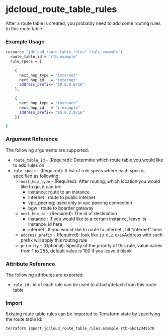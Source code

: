 # jdcloud\_route\_table\_rules

After a route table is created, you probably need to add some routing rules to this route table

### Example Usage

```bash
resource "jdcloud_route_table_rules" "rule-example"{
  route_table_id = "rtb-example"
  rule_specs = [

    {
      next_hop_type = "internet"
      next_hop_id   = "internet"
      address_prefix= "10.0.0.0/16"
    },

    {
      next_hop_type = "instance"
      next_hop_id   = "i-example"
      address_prefix= "10.0.2.0/16"
    }]

}
```

### Argument Reference 

The following arguments are supported:

* `route_table_id` - \(Required\): Determine which route table you would like to add rules on
* `rule_specs` - \(Required\): A list of rule specs where each spec is specified as following:
  * `next_hop_type` - \(Required\): After routing, which location you would like to go, it can be:
    * instance: route to an instance
    * internet : route to public internet
    * vpc\_peering: used only in vpc peering connection
    * bgw : route to boarder gateway
  * `next_hop_id` - \(Required\): The id of destination
    * instance : If you would like to a certain instance, leave its instance\_id here
    * internet : If you would like to route to internet , fill "internet" here
  * `address_prefix` - \(Required\): look like `10.0.2.0/16`Address with such prefix will apply this routing rule
  * `priority` - \(Optional\): Specify of the priority of this rule, value varies from 1 to 255, default value is 100 if you leave it blank

### Attribute Reference

The following attributes are exported:

* `rule_id` : id of each rule can be used to attach/detach from this route table

### Import

Existing route table rules can be imported to Terraform state by specifying the route table id:

```bash
terraform import jdcloud_route_table_rules.example rtb-abc12345678
```

